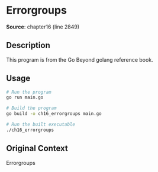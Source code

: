 # Errorgroups

**Source**: chapter16 (line 2849)

## Description

This program is from the Go Beyond golang reference book.

## Usage

```bash
# Run the program
go run main.go

# Build the program
go build -o ch16_errorgroups main.go

# Run the built executable
./ch16_errorgroups
```

## Original Context

Errorgroups
